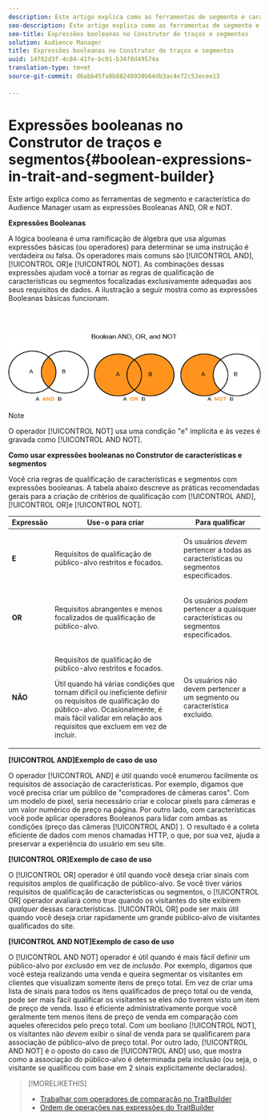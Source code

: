 ```yaml
---
description: Este artigo explica como as ferramentas de segmento e característica do Audience Manager usam as expressões Booleanas AND, OR e NOT.
seo-description: Este artigo explica como as ferramentas de segmento e característica do Audience Manager usam as expressões Booleanas AND, OR e NOT.
seo-title: Expressões booleanas no Construtor de traços e segmentos
solution: Audience Manager
title: Expressões booleanas no Construtor de traços e segmentos
uuid: 14f02d3f-4c84-41fe-bc91-b34f0d49574a
translation-type: tm+mt
source-git-commit: d6abb45fa8b88248920b64db3ac4e72c53ecee13

---
```



# Expressões booleanas no Construtor de traços e segmentos{#boolean-expressions-in-trait-and-segment-builder}

Este artigo explica como as ferramentas de segmento e característica do Audience Manager usam as expressões Booleanas AND, OR e NOT.

<!-- 

c_tb_boolean.xml

 -->

**Expressões Booleanas**

A lógica booleana é uma ramificação de álgebra que usa algumas expressões básicas (ou operadores) para determinar se uma instrução é verdadeira ou falsa. Os operadores mais comuns são [!UICONTROL AND], [!UICONTROL OR]e [!UICONTROL NOT]. As combinações dessas expressões ajudam você a tornar as regras de qualificação de características ou segmentos focalizadas exclusivamente adequadas aos seus requisitos de dados. A ilustração a seguir mostra como as expressões Booleanas básicas funcionam.

<br> 

![](assets/BooleanOverview_small.png)

>[!NOTE]
>
>O operador [!UICONTROL NOT] usa uma condição "e" implícita e às vezes é gravada como [!UICONTROL AND NOT].

**Como usar expressões booleanas no Construtor de características e segmentos**

Você cria regras de qualificação de características e segmentos com expressões booleanas. A tabela abaixo descreve as práticas recomendadas gerais para a criação de critérios de qualificação com [!UICONTROL AND], [!UICONTROL OR]e [!UICONTROL NOT].

<table id="table_C762872C98F54C4A86A2F1C840A86657"> 
 <thead> 
  <tr> 
   <th colname="col1" class="entry"> Expressão </th> 
   <th colname="col2" class="entry"> Use-o para criar </th> 
   <th colname="col3" class="entry"> Para qualificar </th> 
  </tr>
 </thead>
 <tbody> 
  <tr> 
   <td colname="col1"> <p><b><span class="wintitle"> E</span></b> </p> </td> 
   <td colname="col2"> <p>Requisitos de qualificação de público-alvo restritos e focados. </p> </td> 
   <td colname="col3"> <p>Os usuários <i>devem</i> pertencer a todas as características ou segmentos especificados. </p> </td> 
  </tr> 
  <tr> 
   <td colname="col1"> <p><b><span class="wintitle"> OR</span></b> </p> </td> 
   <td colname="col2"> <p>Requisitos abrangentes e menos focalizados de qualificação de público-alvo. </p> </td> 
   <td colname="col3"> <p>Os usuários <i>podem</i> pertencer a quaisquer características ou segmentos especificados. </p> </td> 
  </tr> 
  <tr> 
   <td colname="col1"> <p><b><span class="wintitle"> NÃO</span></b> </p> </td> 
   <td colname="col2"> <p>Requisitos de qualificação de público-alvo restritos e focados. </p> <p>Útil quando há várias condições que tornam difícil ou ineficiente definir os requisitos de qualificação do público-alvo. Ocasionalmente, é mais fácil validar em relação aos requisitos que excluem em vez de incluir. </p> </td> 
   <td colname="col3"> <p>Os usuários não <i></i> devem pertencer a um segmento ou característica excluído. </p> </td> 
  </tr> 
 </tbody> 
</table>

**[!UICONTROL AND]Exemplo de caso de uso**

O operador [!UICONTROL AND] é útil quando você enumerou facilmente os requisitos de associação de características. Por exemplo, digamos que você precisa criar um público de "compradores de câmeras caros". Com um modelo de pixel, seria necessário criar e colocar pixels para câmeras e um valor numérico de preço na página. Por outro lado, com características você pode aplicar operadores Booleanos para lidar com ambas as condições (preço das câmeras [!UICONTROL AND] ). O resultado é a coleta eficiente de dados com menos chamadas HTTP, o que, por sua vez, ajuda a preservar a experiência do usuário em seu site.

**[!UICONTROL OR]Exemplo de caso de uso**

O [!UICONTROL OR] operador é útil quando você deseja criar sinais com requisitos amplos de qualificação de público-alvo. Se você tiver vários requisitos de qualificação de características ou segmentos, o [!UICONTROL OR] operador avaliará como true quando os visitantes do site exibirem *qualquer* dessas características. [!UICONTROL OR] pode ser mais útil quando você deseja criar rapidamente um grande público-alvo de visitantes qualificados do site.

**[!UICONTROL AND NOT]Exemplo de caso de uso**

O [!UICONTROL AND NOT] operador é útil quando é mais fácil definir um público-alvo por *exclusão* em vez de *inclusão*. Por exemplo, digamos que você esteja realizando uma venda e queira segmentar os visitantes em clientes que visualizam somente itens de preço total. Em vez de criar uma lista de sinais para todos os itens qualificados de preço total ou de venda, pode ser mais fácil qualificar os visitantes se eles *não* tiverem visto um item de preço de venda. Isso é eficiente administrativamente porque você geralmente tem menos itens de preço de venda em comparação com aqueles oferecidos pelo preço total. Com um booliano [!UICONTROL NOT], os visitantes não *devem* exibir o sinal de venda para se qualificarem para associação de público-alvo de preço total. Por outro lado, [!UICONTROL AND NOT] é o oposto do caso de [!UICONTROL AND] uso, que mostra como a associação do público-alvo é determinada pela inclusão (ou seja, o visitante se qualificou com base em 2 sinais explicitamente declarados).

>[!MORELIKETHIS]
>
>* [Trabalhar com operadores de comparação no TraitBuilder](../features/traits/trait-comparison-operators.md)
>* [Ordem de operações nas expressões do TraitBuilder](../features/traits/trait-operator-precedence.md)

